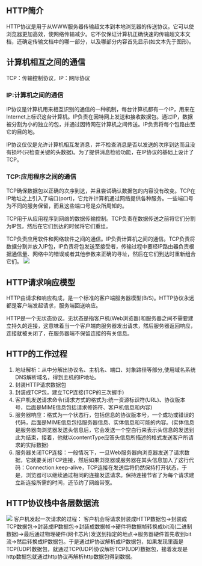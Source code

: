 ## HTTP简介
HTTP协议是用于从WWW服务器传输超文本到本地浏览器的传送协议。它可以使浏览器更加高效，使网络传输减少。它不仅保证计算机正确快速的传输超文本文档，还确定传输文档中的哪一部分，以及哪部分内容首先显示(如文本先于图形)。
## 计算机相互之间的通信
TCP：传输控制协议，IP：网际协议
### IP:计算机之间的通信
IP协议是计算机用来相互识别的通信的一种机制，每台计算机都有一个IP，用来在Internet上标识这台计算机。IP负责在因特网上发送和接收数据包。通过IP，数据被分割为小的独立的包，并通过因特网在计算机之间传送。IP负责将每个包路由至它的目的地。

IP协议仅仅是允许计算机相互发消息，并不检查消息是否以发送的次序到达而且没有损坏(只检查关键的头数据)。为了提供消息检验功能，在IP协议的基础上设计了TCP。
### TCP:应用程序之间的通信
TCP确保数据包以正确的次序到达，并且尝试确认数据包的内容没有改变。TCP在IP地址之上引入了端口(port)，它允许计算机通过网络提供各种服务。一些端口号为不同的服务保留，而且这些端口号是众所周知的。

TCP用于从应用程序到网络的数据传输控制。TCP负责在数据传送之前将它们分割为IP包，然后在它们到达的时候将它们重组。

TCP负责应用软件和网络软件之间的通信。IP负责计算机之间的通信。TCP负责将数据分割并放入IP包，IP负责将包发送至接受者，传输过程中要经IP路由器负责根据通信量、网络中的错误或者其他参数来正确的寻址，然后在它们到达时重新组合它们。
![](http://oqnfoupsj.bkt.clouddn.com/17-8-18/36450672.jpg)
## HTTP请求响应模型
HTTP由请求和响应构成，是一个标准的客户端服务器模型(B/S)。HTTP协议永远都是客户端发起请求，服务端回送响应。

HTTP是一个无状态协议。无状态是指客户机(Web浏览器)和服务器之间不需要建立持久的连接，这意味着当一个客户端向服务器发出请求，然后服务器返回响应，连接就被关闭了，在服务器端不保留连接的有关信息。
## HTTP的工作过程
1. 地址解析：从中分解出协议名、主机名、端口、对象路径等部分,使用域名系统DNS解析域名，得到主机的IP地址。
2. 封装HTTP请求数据包
3. 封装成TCP包，建立TCP连接(TCP的三次握手)
4. 客户机发送请求命令(请求方式的格式为:统一资源标识符(URL)、协议版本号，后面是MIME信息包括请求修饰符、客户机信息和内容)
5. 服务器响应：格式为一个状态行，包括信息的协议版本号，一个成功或错误的代码，后面是MIME信息包括服务器信息、实体信息和可能的内容。(实体信息是服务器向浏览器发送头信息后，它会发送一个空白行来表示头信息的发送到此为结束，接着，他就以contentType应答头信息所描述的格式发送客户所请求的实际数据)
6. 服务器关闭TCP连接：一般情况下，一旦Web服务器向浏览器发送了请求数据，它就要关闭TCP连接，然后如果浏览器或服务器在其头信息加入了这行代码：Connection:keep-alive，TCP连接在发送后将仍然保持打开状态，于是，浏览器可以继续通过相同的连接发送请求。保持连接节省了为每个请求建立新连接所需的时间，还节约了网络带宽。
## HTTP协议栈中各层数据流
![](http://oqnfoupsj.bkt.clouddn.com/17-8-18/22932298.jpg)
客户机发起一次请求的过程：
客户机会将请求封装成HTTP数据包->封装成TCP数据包->封装成IP数据包->封装成数据帧->硬件将数据帧转换成bit流(二进制数据)->最后通过物理硬件(网卡芯片)发送到指定的地点->服务器硬件首先收到bit流->然后转换成IP数据包。于是通过IP协议解析成IP数据包，如果发现里面是TCP(UDP)数据包，就通过TCP(UDP)协议解析TCP(UDP)数据包，接着发现是http数据包就通过http协议再解析http数据包得到数据。

